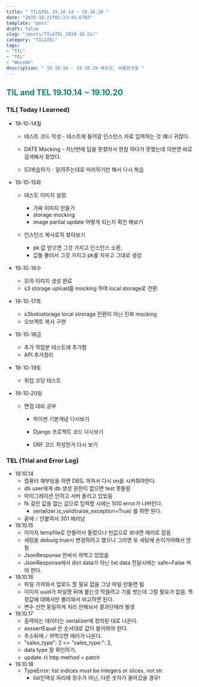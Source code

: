 ```yaml
---
title: " TIL&TEL 19.10.14 ~ 19.10.20 "
date: "2019-10-21T01:23:45.678Z"
template: "post"
draft: false
slug: "/posts/TIL&TEL_2019-10-21/"
category: "TIL&TEL"
tags:
- "TIL"
- "TEL"
- "Wecode"
description: " 19.10.14 ~ 19.10.20 배운것, 씨름한것들 "
---
```

<h2 style="color:rgb(9, 136, 104)">TIL and TEL 19.10.14 ~ 19.10.20 </h2>

### TIL( Today I Learned)

- 19-10-14월

  - 테스트 코드 작성 - 테스트에 들어갈 인스턴스 자료 입력하는 것 꽤나 귀찮다. 
  - DATE Mocking - 지난번에 답을 못찾아서 한참 하다가 못했는데 이번엔 바로 검색해서 찾았다. 

  - S3복습하기 - 알려주는대로 따라하기만 해서 다시 복습

- 19-10-15화

  - 테스트 이미지 설정. 
    - 가짜 이미지 만들기
    - storage mocking   
    - image partial update 어떻게 되는지 확인 해보기

  - 인스턴스 복사로직 찾아보기
    - pk 값 받으면 그것 가지고 인스턴스 소환, 
    - 값들 불러서 그것 가지고 pk를 지우고 그대로 생성

- 19-10-16수

  - 모의 이미지 생성 완료
  - s3 storage upload를 mocking 하여 local storage로 전환.

- 19-10-17목

  - s3botostorage local strorage 전환이 아닌 진짜 mocking
  - 오브젝트 복사 구현

- 19-10-18금

  - 추가 작업분 테스트에 추가함
  - API 추가정리

- 19-10-19토

  - 취업 코딩 테스트

- 19-10-20일

  - 면접 대비 공부

    - 파이썬 기본개념 다시보기

    - Django 프로젝트 코드 다시보기 

    - DRF 코드 작성한거  다시 보기

      

### TEL (Trial and Error Log)

- 19.10.14
  - 컴퓨터 재부팅을 하면 DB도 꺼져서 다시 on을 시켜줘야한다. 
  - db user에게 db 생성 권한이 없으면 test 못돌림
  - 마이그레이션 안하고 서버 돌리고 있었음
  - fk 걸린 값을 없는 값으로 입력할 시에는 500 error가 나버린다. 
    - serializer.is_valid(raise_exception=True) 를 하면 된다.
  - 끝에 ` / ` 안붙여서 301 에러남
- 19.10.15
  - 이미지 tempfile로 만들어서 올렸으나 빈값으로 보내면 에러로 잡음
  - 세팅을 deburg true시 변경하려고 했으나 그러면 또 세팅에 손이가야해서 안됨
  - JsonResponse 안써서 까먹고 있었음 
  - JsonResponse에서 dict data가 아닌 list data 전달시에는 safe=False 켜야 한다. 
- 19.10.16
  - 파일 가져와서 업로드 할  필요 없음 그냥 파일 만들면 됨 
  - 이미지 uuid가 파일명 뒤에 붙는것 막을려고 기를 썻는데 그럴 필요가 없음. 특정값에 대해서만 불러와서 비교하면 된다. 
  - 변수 선언 동일하게 처리 안해놔서 결과단에러 발생 
- 19.10.17
  - 출력되는 데이터는 serializer에 정의된 대로 나온다.
  - asssertEqual 은 순서대로 값이 들어와야 한다.
  - 주소뒤에 `/` 까먹으면 에러가 나온다. 
  - "sales_type":  2   <=  "sales_type:":  2,
  - data type 잘 확인하기.
  - update 시 http method = patch 
- 19.10.18
  - TypeError: list indices must be integers or slices, not str 
    - list인덱싱 자리에 정수가 아닌, 다른 숫자가 들어갔을 경우! 





